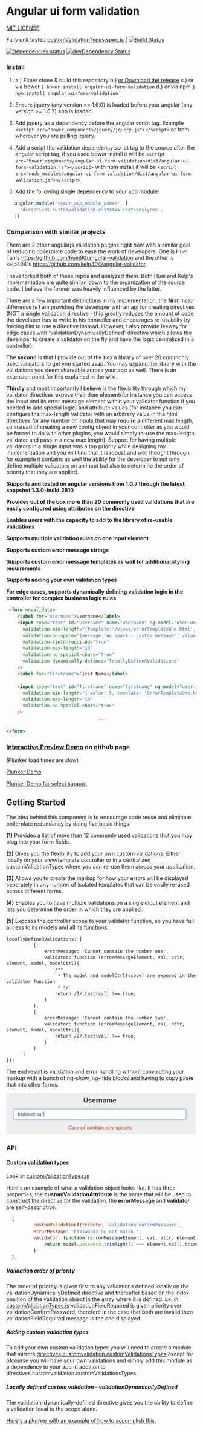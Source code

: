 # Angular ui form validation 
[MIT LICENSE](/LICENSE.txt)


Fully unit tested [customValidationTypes.spec.js](/test/customValidations.spec.js) | [![Build Status](https://travis-ci.org/nelsonomuto/angular-ui-form-validation.png?branch=master)](https://travis-ci.org/nelsonomuto/angular-ui-form-validation)

[![Dependencies status](https://david-dm.org/nelsonomuto/angular-ui-form-validation.svg?style=flat)](https://david-dm.org/nelsonomuto/angular-ui-form-validation) 
[![devDependency Status](https://david-dm.org/nelsonomuto/angular-ui-form-validation/dev-status.svg?style=flat)](https://david-dm.org/nelsonomuto/angular-ui-form-validation#info=devDependencies)

### Install
 1. a.) Either clone & build this repository
    b.) [or Download the release](https://raw.github.com/nelsonomuto/angular-ui-form-validation/master/dist/angular-ui-form-validation.js)
    c.) or via bower `$ bower install angular-ui-form-validation`
    d.) or via npm `$ npm install angular-ui-form-validation`
 
 2. Ensure jquery (any version >= 1.6.0) is loaded before your angular (any version >= 1.0.7) app is loaded.
 3. Add jquery as a dependency before the angular script tag. Example ```<script src="bower_components/jquery/jquery.js"></script>``` or from wherever you are pulling jquery. 
 4. Add a script the validation dependency script tag to the source after the angular script tag, if you used bower install it will be ```<script src="bower_components/angular-ui-form-validation/dist/angular-ui-form-validation.js"></script>```
    with npm install it will be ```<script src="node_modules/angular-ui-form-validation/dist/angular-ui-form-validation.js"></script>```
 5. Add the following single dependency to your app module:
 ```javascript
    angular.module('<your_app_module_name>', [
      'directives.customvalidation.customValidationsTypes',
    ])
 ```
 
### Comparison with similar projects

There are 2 other angularjs validation plugins right now with a similar goal of reducing boilerplate code to ease the work of developers. One is Huei Tan's https://github.com/huei90/angular-validation and the other is kelp404's https://github.com/kelp404/angular-validator.

I have forked both of these repos and analyzed them. Both Huei and Kelp's implementation are quite similar, down to the organization of the source code. I believe the former was heavily influenced by the latter. 

There are a few important distinctions in my implementation, the **first** major difference is I am providing the developer with an api for creating directives (NOT a single validation directive - this greatly reduces the amount of code the developer has to write in his controller and encourages re-usability by forcing him to use a directive instead. However, I also provide leeway for edge cases with 'validationDynamicallyDefined' directive which allows the developer to create a validator on the fly and have the logic centralized in a controller). 

The **second** is that I provide out of the box a library of over 20 commonly used validators to get you started asap. You may expand the library with the validations you deem shareable across your app as well. There is an extension point for this explained in the wiki.

**Thirdly** and most importantly I believe is the flexibility through which my validator directives expose their dom element(for instance you can access the input and its error message element within your validator function if you needed to add special logic) and attribute values (for instance you can configure the max-length validator with an arbitrary value in the html directives for any number of inputs that may require a different max length, so instead of creating a new config object in your controller as you would be forced to do with other plugins, you would simply re-use the max-length validator and pass in a new max length). Support for having multiple validators in a single input was a top priority while designing my implementation and you will find that it is robust and well thought through, for example it contains as well the ability for the developer to not only define multiple validators on an input but also to determine the order of priority that they are applied. 
 

**Supports and tested on angular versions from 1.0.7 through the latest snapshot 1.3.0-build.2810** 

**Provides out of the box more than 20 commonly used validations that are easily configured using attributes on the directive**

**Enables users with the capacity to add to the library of re-usable validations**

**Supports multiple validation rules on one input element**

**Supports custom error message strings**

**Supports custom error message templates as well for additional styling requirements**

**Supports adding your own validation types**

**For edge cases, supports dynamically defining validation logic in the controller for complex business logic rules**

```html
 <form novalidate>    
    <label for="username">Username</label>
    <input type="text" id="username" name="username" ng-model="user.username"
      validation-min-length="{template:'/views/errorTemplateOne.html', value:5}" 
      validation-no-space="{message:'no space - custom message', value: true}"
      validation-field-required="true"
      validation-max-length="10"
      validation-no-special-chars="true"
      validation-dynamically-defined="locallyDefinedValidations"
    />
    <label for="firstname">First Name</label>
    
    <input type="text" id="firstname" name="firstname" ng-model="user.firstname"
      validation-min-length="{ value: 5, template: 'ErrorTemplateOne.html' }"  
      validation-max-length="10"
      validation-no-special-chars="true"
    />
                                  ...

</form>
```

### [Interactive Preview Demo](http://nelsonomuto.github.io/angular-ui-form-validation) on github page ###

(Plunker load times are slow)

[Plunker Demo](http://plnkr.co/edit/z0DTSV?p=preview) 

[Plunker Demo for select support](http://plnkr.co/edit/7Ct3X1?p=preview)

## Getting Started
>
The idea behind this component is to encourage code reuse and eliminate boilerplate redundancy by doing five basic things:

**(1)** Provides a list of more than 12 commonly used validations that you may plug into your form fields.

**(2)** Gives you the flexibility to add your own custom validations. Either locally on your view/template controller or in a centralized customValidationTypes where you can re-use them across your application.

**(3)** Allows you to create the markup for how your errors will be displayed separately in any number of isolated templates that can be easily re-used across different forms.

**(4)** Enables you to have multiple validations on a single input element and lets you determine the order in which they are applied.

**(5)** Exposes the controller scope to your validator function, so you have full access to its models and all its functions.
```
locallyDefinedValidations: [                  
          {
              errorMessage: 'Cannot contain the number one',
              validator: function (errorMessageElement, val, attr, element, model, modelCtrl){
                  /**
                   * The model and modelCtrl(scope) are exposed in the validator function
                   * */
                  return /1/.test(val) !== true;    
              }
          },
          {
              errorMessage: 'Cannot contain the number two',
              validator: function (errorMessageElement, val, attr, element, model, modelCtrl){
                  return /2/.test(val) !== true;      
              } 
          }
      ]
});

```
The end result is validation and error handling without convoluting your markup with a bunch of ng-show, ng-hide blocks and having to copy paste that into other forms.


![custom validation message for no space](/errorMessageNoSpace.png "validation-no-space")

### API

#### Custom validation types

Look at [customValidationTypes.js](/app/scripts/directives/customvalidationtypes/customValidationTypes.js)
 
Here's an example of what a validation object looks like. It has three properties, the **customValidationAttribute** is the name that will be used to construct the directive for the validation, the **errorMessage** and **validator** are self-descriptive:

  ```javascript
    {
            customValidationAttribute: 'validationConfirmPassword',
            errorMessage: 'Passwords do not match.',
            validator: function (errorMessageElement, val, attr, element, model, modelCtrl) {
                return model.password.trimRight() === element.val().trimRight();
            }
    },  
  ```
##### Validation order of priority

The order of priority is given first to any validations defined locally on the validationDynamicallyDefined directive and thereafter based on the index position of the validation object in the array where it is defined. Ex: in [customValidationTypes.js](/app/scripts/directives/customvalidationtypes/customValidationTypes.js) validationFieldRequired is given priority over validationConfirmPassword, therefore in the case that both are invalid then validationFieldRequired message is the one displayed.

##### Adding custom validation types

To add your own custom validation types you will need to create a module that mirrors [directives.customvalidation.customValidationsTypes](/app/scripts/directives/customvalidationtypes/customValidationTypes.js) except for ofcourse you will have your own validations and simply add this module as a dependency to your app in addition to directives.customvalidation.customValidationsTypes

##### Locally defined custom validation - validationDynamicallyDefined

The validation-dynamically-defined directive gives you the ability to define a validation local to the scope alone.

[Here's a plunker with an example of how to accomplish this.](http://plnkr.co/edit/LDoYUM?p=preview)
